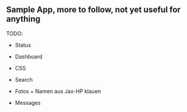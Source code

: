 ## Sample App, more to follow, not yet useful for anything


TODO:
* Status
* Dashboard
* CSS
* Search
* Fotos + Namen aus Jax-HP klauen

* Messages


